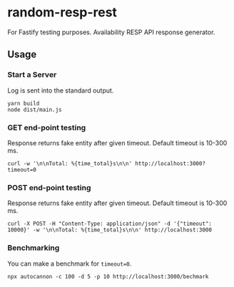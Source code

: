 # random-resp-rest

For Fastify testing purposes. Availability RESP API response generator.

## Usage

### Start a Server
Log is sent into the standard output.
```shell
yarn build
node dist/main.js
```

### GET end-point testing
Response returns fake entity after given timeout. Default timeout is 10-300 ms.

```shell
curl -w '\n\nTotal: %{time_total}s\n\n' http://localhost:3000?timeout=0
```

### POST end-point testing
Response returns fake entity after given timeout. Default timeout is 10-300 ms.

```shell
curl -X POST -H "Content-Type: application/json" -d '{"timeout": 10000}' -w '\n\nTotal: %{time_total}s\n\n' http://localhost:3000
```

### Benchmarking
You can make a benchmark for `timeout=0`.

```shell
npx autocannon -c 100 -d 5 -p 10 http://localhost:3000/bechmark
```
